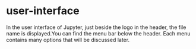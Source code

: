# user-interface
In the user interface of Jupyter, just beside the logo in the header, the file name is displayed.You can find the menu bar below the header. Each menu contains many options that will be discussed later.
